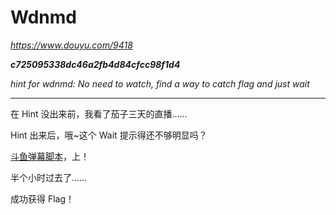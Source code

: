# Wdnmd

*https://www.douyu.com/9418*

***c725095338dc46a2fb4d84cfcc98f1d4***

*hint for wdnmd: No need to watch, find a way to catch flag and just wait*

-----

在 Hint 没出来前，我看了茄子三天的直播……

Hint 出来后，哦~这个 Wait 提示得还不够明显吗？

[斗鱼弹幕脚本](https://github.com/ylfeng250/FengSpider/tree/master/project/douyu)，上！

半个小时过去了……

成功获得 Flag！